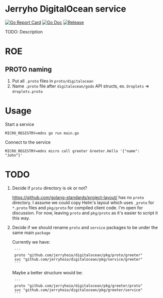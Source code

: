 Jerryho DigitalOcean service
============================

[![Go Report Card](https://goreportcard.com/badge/jerryhoio/digitalocean)](https://goreportcard.com/report/jerryhoio/digitalocean)
[![Go Doc](https://img.shields.io/badge/godoc-reference-blue.svg?style=flat-square)](http://godoc.org/github.com/jerryhoio/digitalocean)
[![Release](https://img.shields.io/github/release/golang-standards/project-layout.svg?style=flat-square)](https://github.com/jerryhoio/digitalocean/releases/latest)

TODO: Description

# ROE

## PROTO naming

1. Put all `.proto` files in `proto/digitalocean`
2. Name `.proto` file after `digitalocean/godo` API structs, ex. `Droplets` => `droplets.proto`

# Usage

Start a service

```
MICRO_REGISTRY=mdns go run main.go
```

Connect to the service

```
MICRO_REGISTRY=mdns micro call greeter Greeter.Hello '{"name": "John"}'
```

# TODO

1. Decide if `proto` directory is ok or not?

    https://github.com/golang-standards/project-layout/ has no `proto` directory.
    I assume we could copy Helm's layout which uses `_proto` for `*.proto` files and `pkg/proto` for compiled client code.
    I'm open for discussion. For now, leaving `proto` and `pkg/proto` as it's easier to script it this way.

2. Decide if we should rename `proto` and `service` packages to be under the same main `package`

    Currently we have:

        ```
        proto "github.com/jerryhoio/digitalocean/pkg/proto/greeter"
      	svc "github.com/jerryhoio/digitalocean/pkg/service/greeter"
        ```

    Maybe a better structure would be:

        ```
        proto "github.com/jerryhoio/digitalocean/pkg/greeter/proto"
      	svc "github.com/jerryhoio/digitalocean/pkg/greeter/service"
        ```
